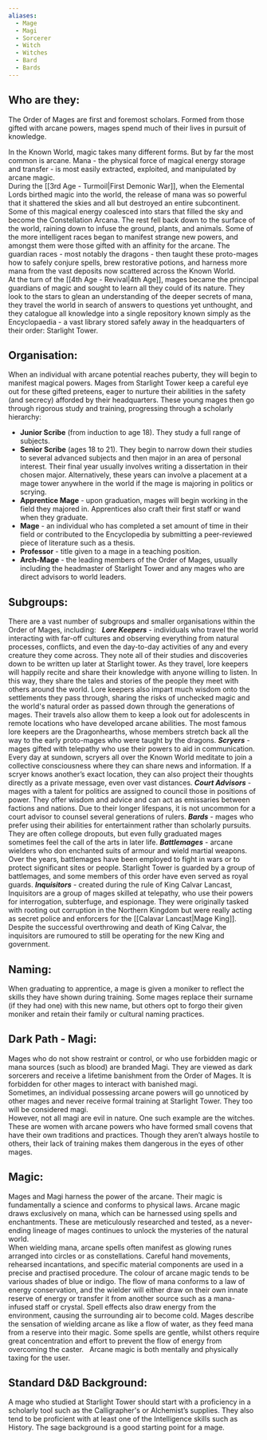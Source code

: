 ```yaml
---
aliases:
  - Mage
  - Magi
  - Sorcerer
  - Witch
  - Witches
  - Bard
  - Bards
---
```

## Who are they:
The Order of Mages are first and foremost scholars. Formed from those gifted with arcane powers, mages spend much of their lives in pursuit of knowledge.   

In the Known World, magic takes many different forms. But by far the most common is arcane. Mana - the physical force of magical energy storage and transfer - is most easily extracted, exploited, and manipulated by arcane magic.  
During the [[3rd Age - Turmoil|First Demonic War]], when the Elemental Lords birthed magic into the world, the release of mana was so powerful that it shattered the skies and all but destroyed an entire subcontinent. Some of this magical energy coalesced into stars that filled the sky and become the Constellation Arcana. The rest fell back down to the surface of the world, raining down to infuse the ground, plants, and animals. Some of the more intelligent races began to manifest strange new powers, and amongst them were those gifted with an affinity for the arcane. The guardian races - most notably the dragons - then taught these proto-mages how to safely conjure spells, brew restorative potions, and harness more mana from the vast deposits now scattered across the Known World.  
At the turn of the [[4th Age - Revival|4th Age]], mages became the principal guardians of magic and sought to learn all they could of its nature. They look to the stars to glean an understanding of the deeper secrets of mana, they travel the world in search of answers to questions yet unthought, and they catalogue all knowledge into a single repository known simply as the Encyclopaedia - a vast library stored safely away in the headquarters of their order: Starlight Tower.  
## Organisation:
When an individual with arcane potential reaches puberty, they will begin to manifest magical powers. Mages from Starlight Tower keep a careful eye out for these gifted preteens, eager to nurture their abilities in the safety (and secrecy) afforded by their headquarters. These young mages then go through rigorous study and training, progressing through a scholarly hierarchy:

- **Junior Scribe** (from induction to age 18). They study a full range of subjects.
- **Senior Scribe** (ages 18 to 21). They begin to narrow down their studies to several advanced subjects and then major in an area of personal interest. Their final year usually involves writing a dissertation in their chosen major. Alternatively, these years can involve a placement at a mage tower anywhere in the world if the mage is majoring in politics or scrying.
- **Apprentice Mage** - upon graduation, mages will begin working in the field they majored in. Apprentices also craft their first staff or wand when they graduate.
- **Mage** - an individual who has completed a set amount of time in their field or contributed to the Encyclopedia by submitting a peer-reviewed piece of literature such as a thesis.
- **Professor** - title given to a mage in a teaching position.
- **Arch-Mage** - the leading members of the Order of Mages, usually including the headmaster of Starlight Tower and any mages who are direct advisors to world leaders.
## Subgroups:
There are a vast number of subgroups and smaller organisations within the Order of Mages, including:  
_**Lore Keepers**_ - individuals who travel the world interacting with far-off cultures and observing everything from natural processes, conflicts, and even the day-to-day activities of any and every creature they come across. They note all of their studies and discoveries down to be written up later at Starlight tower. As they travel, lore keepers will happily recite and share their knowledge with anyone willing to listen. In this way, they share the tales and stories of the people they meet with others around the world. Lore keepers also impart much wisdom onto the settlements they pass through, sharing the risks of unchecked magic and the world's natural order as passed down through the generations of mages. Their travels also allow them to keep a look out for adolescents in remote locations who have developed arcane abilities. The most famous lore keepers are the Dragonhearths, whose members stretch back all the way to the early proto-mages who were taught by the dragons.
_**Scryers**_ - mages gifted with telepathy who use their powers to aid in communication. Every day at sundown, scryers all over the Known World meditate to join a collective consciousness where they can share news and information. If a scryer knows another’s exact location, they can also project their thoughts directly as a private message, even over vast distances.
_**Court Advisors**_ - mages with a talent for politics are assigned to council those in positions of power. They offer wisdom and advice and can act as emissaries between factions and nations. Due to their longer lifespans, it is not uncommon for a court advisor to counsel several generations of rulers.
_**Bards**_ - mages who prefer using their abilities for entertainment rather than scholarly pursuits. They are often college dropouts, but even fully graduated mages sometimes feel the call of the arts in later life.
_**Battlemages**_ - arcane wielders who don enchanted suits of armour and wield martial weapons. Over the years, battlemages have been employed to fight in wars or to protect significant sites or people. Starlight Tower is guarded by a group of battlemages, and some members of this order have even served as royal guards.
_**Inquisitors**_ - created during the rule of King Calvar Lancast, Inquisitors are a group of mages skilled at telepathy, who use their powers for interrogation, subterfuge, and espionage. They were originally tasked with rooting out corruption in the Northern Kingdom but were really acting as secret police and enforcers for the [[Calavar Lancast|Mage King]]. Despite the successful overthrowing and death of King Calvar, the inquisitors are rumoured to still be operating for the new King and government.  
## Naming:
When graduating to apprentice, a mage is given a moniker to reflect the skills they have shown during training. Some mages replace their surname (if they had one) with this new name, but others opt to forgo their given moniker and retain their family or cultural naming practices.  
## Dark Path - Magi:
Mages who do not show restraint or control, or who use forbidden magic or mana sources (such as blood) are branded Magi. They are viewed as dark sorcerers and receive a lifetime banishment from the Order of Mages. It is forbidden for other mages to interact with banished magi.  
Sometimes, an individual possessing arcane powers will go unnoticed by other mages and never receive formal training at Starlight Tower. They too will be considered magi.  
However, not all magi are evil in nature. One such example are the witches. These are women with arcane powers who have formed small covens that have their own traditions and practices. Though they aren’t always hostile to others, their lack of training makes them dangerous in the eyes of other mages.  
## Magic:
Mages and Magi harness the power of the arcane. Their magic is fundamentally a science and conforms to physical laws. Arcane magic draws exclusively on mana, which can be harnessed using spells and enchantments. These are meticulously researched and tested, as a never-ending lineage of mages continues to unlock the mysteries of the natural world.  
When wielding mana, arcane spells often manifest as glowing runes arranged into circles or as constellations. Careful hand movements, rehearsed incantations, and specific material components are used in a precise and practised procedure. The colour of arcane magic tends to be various shades of blue or indigo. The flow of mana conforms to a law of energy conservation, and the wielder will either draw on their own innate reserve of energy or transfer it from another source such as a mana-infused staff or crystal. Spell effects also draw energy from the environment, causing the surrounding air to become cold. Mages describe the sensation of wielding arcane as like a flow of water, as they feed mana from a reserve into their magic. Some spells are gentle, whilst others require great concentration and effort to prevent the flow of energy from overcoming the caster.   Arcane magic is both mentally and physically taxing for the user.  
## Standard D&D Background:
A mage who studied at Starlight Tower should start with a proficiency in a scholarly tool such as the Calligrapher's or Alchemist’s supplies. They also tend to be proficient with at least one of the Intelligence skills such as History. The sage background is a good starting point for a mage.